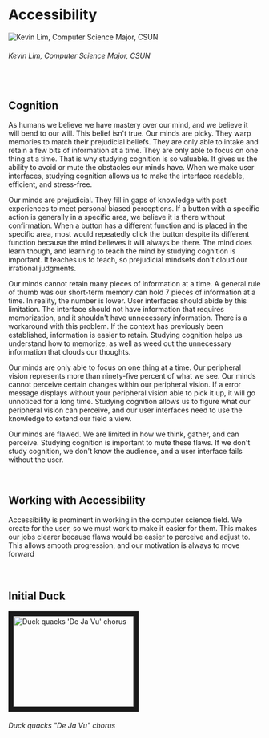 # Accessibility

<p>
  <img src="https://github.com/kikunojojou/Accessibility/blob/master/pictures/meow.png?raw=true" 
       alt="Kevin Lim, Computer Science Major, CSUN"/>
  <h6>Kevin Lim, Computer Science Major, CSUN </h6>
</p>
<br/>

## Cognition

As humans we believe we have mastery over our mind, and we believe it will bend to our will. This belief isn't true. Our minds are picky. They warp memories to match their prejudicial beliefs. They are only able to intake and retain a few bits of information at a time. They are only able to focus on one thing at a time. That is why studying cognition is so valuable. It gives us the ability to avoid or mute the obstacles our minds have. When we make user interfaces, studying cognition allows us to make the interface readable, efficient, and stress-free. <br/>

Our minds are prejudicial. They fill in gaps of knowledge with past experiences to meet personal biased perceptions. If a button with a specific action is generally in a specific area, we believe it is there without confirmation. When a button has a different function and is placed in the specific area, most would repeatedly click the button despite its different function because the mind believes it will always be there. The mind does learn though, and learning to teach the mind by studying cognition is important. It teaches us to teach, so prejudicial mindsets don't cloud our irrational judgments. <br/>

Our minds cannot retain many pieces of information at a time. A general rule of thumb was our short-term memory can hold 7 pieces of information at a time. In reality, the number is lower. User interfaces should abide by this limitation. The interface should not have information that requires memorization, and it shouldn't have unnecessary information. There is a workaround with this problem. If the context has previously been established, information is easier to retain. Studying cognition helps us understand how to memorize, as well as weed out the unnecessary information that clouds our thoughts. <br/>

Our minds are only able to focus on one thing at a time. Our peripheral vision represents more than ninety-five percent of what we see. Our minds cannot perceive certain changes within our peripheral vision. If a error message displays without your peripheral vision able to pick it up, it will go unnoticed for a long time. Studying cognition allows us to figure what our peripheral vision can perceive, and our user interfaces need to use the knowledge to extend our field a view. <br/>

Our minds are flawed. We are limited in how we think, gather, and can perceive. Studying cognition is important to mute these flaws. If we don't study cognition, we don't know the audience, and a user interface fails without the user. <br/>

<br/>

## Working with Accessibility

Accessibility is prominent in working in the computer science field. We create for the user, so we must work to make it easier for them. This makes our jobs clearer because flaws would be easier to perceive and adjust to. This allows smooth progression, and our motivation is always to move forward <br/><br/>
<br/>

## Initial Duck
<a href="http://www.youtube.com/watch?feature=player_embedded&v=Nlbrx4Wrko8
" target="_blank"><img src="http://img.youtube.com/vi/Nlbrx4Wrko8/0.jpg" 
alt="Duck quacks 'De Ja Vu' chorus" width="240" height="180" border="10" /></a>
###### Duck quacks "De Ja Vu" chorus 

